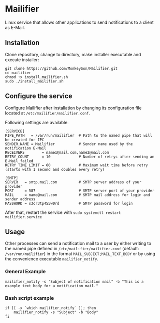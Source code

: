 # Mailifier

Linux service that allows other applications to send notifications to a client as E-Mail.

## Installation

Clone repository, change to directory, make installer executable and execute installer:

```
git clone https://github.com/MonkeySon/Mailifier.git
cd mailifier
chmod +x install_mailifier.sh
sudo ./install_mailifier.sh
```

## Configure the service

Configure Mailifier after installation by changing its configuration file located at `/etc/mailifier/mailifier.conf`.

Following settings are available:

```
[SERVICE]
PIPE_PATH   = /var/run/mailifier  # Path to the named pipe that will be created for IPC
SENDER_NAME = Mailifier           # Sender name used by the notification E-Mail
RECEIVERS        = name1@mail.com,name2@mail.com
RETRY_COUNT      = 10             # Number of retrys after sending an E-Mail failed
RETRY_TIME_LIMIT = 60             # Maximum wait time before retry (starts with 1 second and doubles every retry)

[SMTP]
SERVER   = smtp.mail.com          # SMTP server address of your provider
PORT     = 587                    # SMTP server port of your provider
MAIL     = name@mail.com          # SMTP mail address for login and sender address
PASSWORD = s3cr3tp455w0rd         # SMTP password for login
```

After that, restart the service with `sudo systemctl restart mailifier.service`

## Usage

Other processes can send a notification mail to a user by either writing to the named pipe defined in `/etc/mailifier/mailifier.conf` (default: `/var/run/mailifier`) in the format `MAIL_SUBJECT;MAIL_TEXT_BODY` or by using the convenience executable `mailifier_notify`.

### General Example

`mailifier_notify -s "Subject of notification mail" -b "This is a example text body for a notification mail."`

### Bash script example

```
if [[ -x `which mailifier_notify` ]]; then
    mailifier_notify -s "Subject" -b "Body"
fi
```